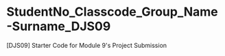 # StudentNo_Classcode_Group_Name-Surname_DJS09
[DJS09] Starter Code for Module 9's Project Submission
